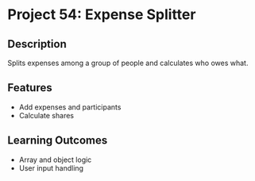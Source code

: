 # Project 54: Expense Splitter

## Description
Splits expenses among a group of people and calculates who owes what.

## Features
- Add expenses and participants
- Calculate shares

## Learning Outcomes
- Array and object logic
- User input handling
